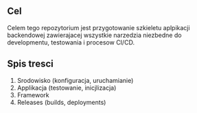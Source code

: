 ## Cel
Celem tego repozytorium jest przygotowanie szkieletu aplpikacji backendowej zawierajacej wszystkie narzedzia niezbedne do developmentu, testowania i procesow CI/CD.

## Spis tresci
1) Srodowisko (konfiguracja, uruchamianie)
2) Applikacja (testowanie, inicjlizacja)
3) Framework
4) Releases (builds, deployments)